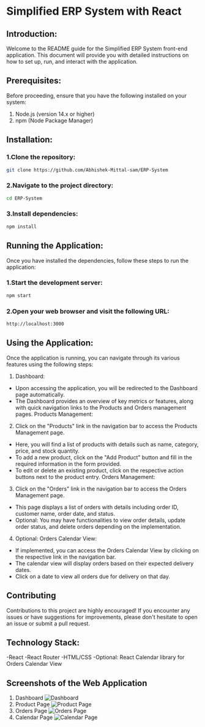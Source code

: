 # Simplified ERP System with React

## Introduction:
Welcome to the README guide for the Simplified ERP System front-end application. This document will provide you with detailed instructions on how to set up, run, and interact with the application.

## Prerequisites:
Before proceeding, ensure that you have the following installed on your system:

1. Node.js (version 14.x or higher)
2. npm (Node Package Manager)

## Installation:

### 1.Clone the repository:
```bash
git clone https://github.com/Abhishek-Mittal-sam/ERP-System
```
### 2.Navigate to the project directory:
```bash
cd ERP-System
```
### 3.Install dependencies:
```bash
npm install
```

## Running the Application:
Once you have installed the dependencies, follow these steps to run the application:
### 1.Start the development server:
```bash
npm start
```
### 2.Open your web browser and visit the following URL:
```bash
http://localhost:3000
```

## Using the Application:
Once the application is running, you can navigate through its various features using the following steps:

1. Dashboard:

- Upon accessing the application, you will be redirected to the Dashboard page automatically.
- The Dashboard provides an overview of key metrics or features, along with quick navigation links to the Products and Orders management pages.
Products Management:

2. Click on the "Products" link in the navigation bar to access the Products Management page.
- Here, you will find a list of products with details such as name, category, price, and stock quantity.
- To add a new product, click on the "Add Product" button and fill in the required information in the form provided.
- To edit or delete an existing product, click on the respective action buttons next to the product entry.
Orders Management:

3. Click on the "Orders" link in the navigation bar to access the Orders Management page.
- This page displays a list of orders with details including order ID, customer name, order date, and status.
- Optional: You may have functionalities to view order details, update order status, and delete orders depending on the implementation.

4. Optional: Orders Calendar View:

- If implemented, you can access the Orders Calendar View by clicking on the respective link in the navigation bar.
- The calendar view will display orders based on their expected delivery dates.
- Click on a date to view all orders due for delivery on that day.

## Contributing
Contributions to this project are highly encouraged! If you encounter any issues or have suggestions for improvements, please don't hesitate to open an issue or submit a pull request.

## Technology Stack:

-React
-React Router
-HTML/CSS
-Optional: React Calendar library for Orders Calendar View

## Screenshots of the Web Application
1. Dashboard
![Dashboard](public/assets/images/dashboard.png)
2. Product Page
![Product Page](/public/assets/images/product.png)
3. Orders Page
![Orders Page](/public/images/orders.png)
4. Calendar Page
![Calendar Page](/public/assets/images/calendar.png)
